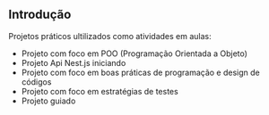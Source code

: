 ## Introdução

Projetos práticos ultilizados como atividades em aulas:
- Projeto com foco em POO (Programação Orientada a Objeto)
- Projeto Api Nest.js iniciando
- Projeto com foco em boas práticas de programação e design de códigos
- Projeto com foco em estratégias de testes
- Projeto guiado
